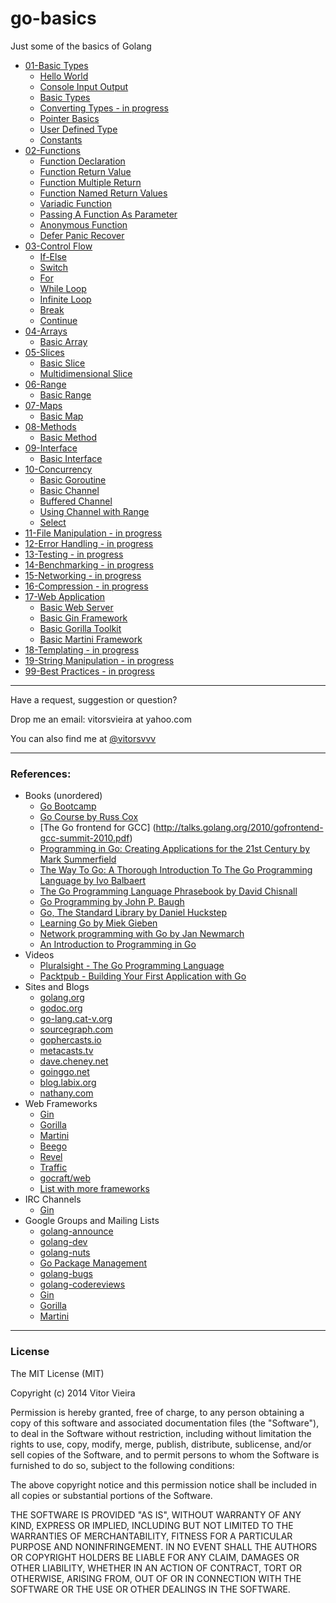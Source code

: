 go-basics
=========

Just some of the basics of Golang 


- [01-Basic Types](https://github.com/vitorsvvv/go-basics/tree/master/01-Basic-Types)
    - [Hello World](https://github.com/vitorsvvv/go-basics/blob/master/01-Basic-Types/01-Hello-World.go)
    - [Console Input Output](https://github.com/vitorsvvv/go-basics/blob/master/01-Basic-Types/02-Console-Input-Output.go)
    - [Basic Types](https://github.com/vitorsvvv/go-basics/blob/master/01-Basic-Types/03-Basic-Types.go)
    - [Converting Types - in progress](https://github.com/vitorsvvv/go-basics/blob/master/01-Basic-Types/04-Converting-Types.go)
    - [Pointer Basics](https://github.com/vitorsvvv/go-basics/blob/master/01-Basic-Types/05-Pointer-Basics.go)
    - [User Defined Type](https://github.com/vitorsvvv/go-basics/blob/master/01-Basic-Types/06-User-Defined-Type.go)
    - [Constants](https://github.com/vitorsvvv/go-basics/blob/master/01-Basic-Types/07-Constants.go)
- [02-Functions](https://github.com/vitorsvvv/go-basics/tree/master/02-Functions)
    - [Function Declaration](https://github.com/vitorsvvv/go-basics/blob/master/02-Functions/01-Function-Declaration.go)
    - [Function Return Value](https://github.com/vitorsvvv/go-basics/blob/master/02-Functions/02-Function-Return-Value.go)
    - [Function Multiple Return](https://github.com/vitorsvvv/go-basics/blob/master/02-Functions/03-Function-Multiple-Returns.go)
    - [Function Named Return Values](https://github.com/vitorsvvv/go-basics/blob/master/02-Functions/04-Function-Named-Return-Values.go)
    - [Variadic Function](https://github.com/vitorsvvv/go-basics/blob/master/02-Functions/05-Variadic-Function.go)
    - [Passing A Function As Parameter](https://github.com/vitorsvvv/go-basics/blob/master/02-Functions/06-Passing-A-Function-As-Parameter.go)
    - [Anonymous Function](https://github.com/vitorsvvv/go-basics/blob/master/02-Functions/07-Anonymous-Function.go)
    - [Defer Panic Recover](https://github.com/vitorsvvv/go-basics/blob/master/02-Functions/08-Defer-Panic-Recover.go)
- [03-Control Flow](https://github.com/vitorsvvv/go-basics/tree/master/03-Control-Flow)
    - [If-Else](https://github.com/vitorsvvv/go-basics/blob/master/03-Control-Flow/01-If-Else.go)
    - [Switch](https://github.com/vitorsvvv/go-basics/blob/master/03-Control-Flow/02-Switch.go)
    - [For](https://github.com/vitorsvvv/go-basics/blob/master/03-Control-Flow/03-For.go)
    - [While Loop](https://github.com/vitorsvvv/go-basics/blob/master/03-Control-Flow/04-While-Loop.go)
    - [Infinite Loop](https://github.com/vitorsvvv/go-basics/blob/master/03-Control-Flow/05-Infinite-Loop.go)
    - [Break](https://github.com/vitorsvvv/go-basics/blob/master/03-Control-Flow/06-Break.go)
    - [Continue](https://github.com/vitorsvvv/go-basics/blob/master/03-Control-Flow/07-Continue.go)
- [04-Arrays](https://github.com/vitorsvvv/go-basics/tree/master/04-Arrays)
    - [Basic Array](https://github.com/vitorsvvv/go-basics/blob/master/04-Arrays/01-Basic-Array.go)
- [05-Slices](https://github.com/vitorsvvv/go-basics/tree/master/05-Slices)
    - [Basic Slice](https://github.com/vitorsvvv/go-basics/blob/master/05-Slices/01-Basic-Slice.go)
    - [Multidimensional Slice](https://github.com/vitorsvvv/go-basics/blob/master/05-Slices/02-Multidimensional-Slice.go)
- [06-Range](https://github.com/vitorsvvv/go-basics/tree/master/06-Range)
    - [Basic Range](https://github.com/vitorsvvv/go-basics/blob/master/06-Range/01-Basic-Range.go)
- [07-Maps](https://github.com/vitorsvvv/go-basics/tree/master/07-Maps)
    - [Basic Map](https://github.com/vitorsvvv/go-basics/blob/master/07-Maps/01-Basic-Map.go)
- [08-Methods](https://github.com/vitorsvvv/go-basics/tree/master/08-Methods)
    - [Basic Method](https://github.com/vitorsvvv/go-basics/blob/master/08-Methods/01-Basic-Method.go)
- [09-Interface](https://github.com/vitorsvvv/go-basics/tree/master/09-Interface)
    - [Basic Interface](https://github.com/vitorsvvv/go-basics/blob/master/09-Interface/01-Basic-Inteface.go)
- [10-Concurrency](https://github.com/vitorsvvv/go-basics/tree/master/10-Concurrency)
    - [Basic Goroutine](https://github.com/vitorsvvv/go-basics/blob/master/10-Concurrency/01-Basic-Goroutine.go)
    - [Basic Channel](https://github.com/vitorsvvv/go-basics/blob/master/10-Concurrency/02-Basic-Channel.go)
    - [Buffered Channel](https://github.com/vitorsvvv/go-basics/blob/master/10-Concurrency/03-Buffered-Channel.go)
    - [Using Channel with Range](https://github.com/vitorsvvv/go-basics/blob/master/10-Concurrency/04-Using-Channel-With-Range.go)
    - [Select](https://github.com/vitorsvvv/go-basics/blob/master/10-Concurrency/05-Select.go)
- [11-File Manipulation - in progress](https://github.com/vitorsvvv/go-basics)
- [12-Error Handling - in progress](https://github.com/vitorsvvv/go-basics)
- [13-Testing - in progress](https://github.com/vitorsvvv/go-basics)
- [14-Benchmarking - in progress](https://github.com/vitorsvvv/go-basics)
- [15-Networking - in progress](https://github.com/vitorsvvv/go-basics)
- [16-Compression - in progress](https://github.com/vitorsvvv/go-basics)
- [17-Web Application](https://github.com/vitorsvvv/go-basics/blob/master/17-Web-Application)
    - [Basic Web Server](https://github.com/vitorsvvv/go-basics/blob/master/17-Web-Application/01-Basic-Web-Server.go)
    - [Basic Gin Framework](https://github.com/vitorsvvv/go-basics/blob/master/17-Web-Application/02-Basic-Gin-Framework.go)
    - [Basic Gorilla Toolkit](https://github.com/vitorsvvv/go-basics/blob/master/17-Web-Application/03-Basic-Gorilla-Toolkit.go)
    - [Basic Martini Framework](https://github.com/vitorsvvv/go-basics/blob/master/17-Web-Application/04-Basic-Martini-Framework.go)
- [18-Templating - in progress](https://github.com/vitorsvvv/go-basics)
- [19-String Manipulation - in progress](https://github.com/vitorsvvv/go-basics)
- [99-Best Practices - in progress](https://github.com/vitorsvvv/go-basics)

---


Have a request, suggestion or question?

Drop me an email: vitorsvieira at yahoo.com

You can also find me at [@vitorsvvv](https://twitter.com/vitorsvvv)


---

### References:

- Books (unordered)
    - [Go Bootcamp](http://www.golangbootcamp.com/)
    - [Go Course by Russ Cox](http://swtch.com/usenix/go-course.pdf)
    - [The Go frontend for GCC] (http://talks.golang.org/2010/gofrontend-gcc-summit-2010.pdf)
    - [Programming in Go: Creating Applications for the 21st Century by Mark Summerfield](http://www.amazon.com/dp/0321774639)
    - [The Way To Go: A Thorough Introduction To The Go Programming Language by Ivo Balbaert](http://www.amazon.com/dp/1469769166)
    - [The Go Programming Language Phrasebook by David Chisnall](http://www.amazon.com/dp/0321817141)
    - [Go Programming by John P. Baugh](http://www.amazon.com/dp/1453636676)
    - [Go, The Standard Library by Daniel Huckstep](http://thestandardlibrary.com/go.html)
    - [Learning Go by Miek Gieben](http://www.miek.nl/downloads/Go/)
    - [Network programming with Go by Jan Newmarch](http://jan.newmarch.name/go/all.pdf)
    - [An Introduction to Programming in Go](http://www.golang-book.com/assets/pdf/gobook.pdf)
- Videos
    - [Pluralsight - The Go Programming Language](http://pluralsight.com/training/Courses/TableOfContents/go)
    - [Packtpub - Building Your First Application with Go](https://www.packtpub.com/application-development/building-your-first-application-go-video)
- Sites and Blogs
    - [golang.org](http://golang.org)
    - [godoc.org](http://godoc.org)
    - [go-lang.cat-v.org](http://go-lang.cat-v.org)
    - [sourcegraph.com](http://sourcegraph.com)
    - [gophercasts.io](http://gophercasts.io)
    - [metacasts.tv](http://sourcegraph.com)
    - [dave.cheney.net](http://dave.cheney.net/)
    - [goinggo.net](http://goinggo.net)
    - [blog.labix.org](http://blog.labix.org/)
    - [nathany.com](http://nathany.com/)
- Web Frameworks
    - [Gin](http://gin-gonic.github.io/gin/)
    - [Gorilla](http://www.gorillatoolkit.org/)
    - [Martini](http://martini.codegangsta.io/)
    - [Beego](https://github.com/astaxie/beego)
    - [Revel](http://revel.github.io/)
    - [Traffic](https://github.com/pilu/traffic)
    - [gocraft/web](https://github.com/gocraft/web)
    - [List with more frameworks](https://github.com/hfeeki/go-web-frameworks)
- IRC Channels
    - [Gin](http://webchat.freenode.net/?randomnick=1&channels=%23getgin)
- Google Groups and Mailing Lists
    - [golang-announce](https://groups.google.com/forum/#!forum/golang-announce)
    - [golang-dev](https://groups.google.com/forum/#!forum/golang-dev)
    - [golang-nuts](https://groups.google.com/forum/#!forum/golang-nuts)
    - [Go Package Management](https://groups.google.com/forum/#!forum/go-package-management)
    - [golang-bugs](https://groups.google.com/forum/#!forum/golang-bugs)
    - [golang-codereviews](https://groups.google.com/forum/#!forum/golang-codereviews)
    - [Gin](mailto:getgin@librelist.org)
    - [Gorilla](http://groups.google.com/group/gorilla-web)
    - [Martini](https://groups.google.com/forum/#!forum/martini-go)


---

### License

The MIT License (MIT)

Copyright (c) 2014 Vitor Vieira

Permission is hereby granted, free of charge, to any person obtaining a copy
of this software and associated documentation files (the "Software"), to deal
in the Software without restriction, including without limitation the rights
to use, copy, modify, merge, publish, distribute, sublicense, and/or sell
copies of the Software, and to permit persons to whom the Software is
furnished to do so, subject to the following conditions:

The above copyright notice and this permission notice shall be included in all
copies or substantial portions of the Software.

THE SOFTWARE IS PROVIDED "AS IS", WITHOUT WARRANTY OF ANY KIND, EXPRESS OR
IMPLIED, INCLUDING BUT NOT LIMITED TO THE WARRANTIES OF MERCHANTABILITY,
FITNESS FOR A PARTICULAR PURPOSE AND NONINFRINGEMENT. IN NO EVENT SHALL THE
AUTHORS OR COPYRIGHT HOLDERS BE LIABLE FOR ANY CLAIM, DAMAGES OR OTHER
LIABILITY, WHETHER IN AN ACTION OF CONTRACT, TORT OR OTHERWISE, ARISING FROM,
OUT OF OR IN CONNECTION WITH THE SOFTWARE OR THE USE OR OTHER DEALINGS IN THE
SOFTWARE.